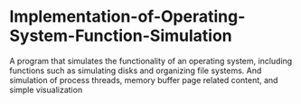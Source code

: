 # Implementation-of-Operating-System-Function-Simulation
A program that simulates the functionality of an operating system, including functions such as simulating disks and organizing file systems. And simulation of process threads, memory buffer page related content, and simple visualization
